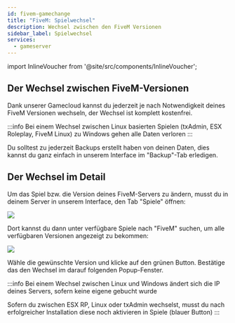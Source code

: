 ```yaml
---
id: fivem-gamechange
title: "FiveM: Spielwechsel"
description: Wechsel zwischen den FiveM Versionen
sidebar_label: Spielwechsel
services:
  - gameserver
---
```


import InlineVoucher from '@site/src/components/InlineVoucher';

<InlineVoucher />

## Der Wechsel zwischen FiveM-Versionen
Dank unserer Gamecloud kannst du jederzeit je nach Notwendigkeit deines FiveM Versionen wechseln, der Wechsel ist komplett kostenfrei.

:::info
Bei einem Wechsel zwischen Linux basierten Spielen (txAdmin, ESX Roleplay, FiveM Linux) zu Windows gehen alle Daten verloren
:::

Du solltest zu jederzeit Backups erstellt haben von deinen Daten, dies kannst du ganz einfach in unserem Interface im "Backup"-Tab erledigen.

## Der Wechsel im Detail
Um das Spiel bzw. die Version deines FiveM-Servers zu ändern, musst du in deinem Server in unserem Interface, den Tab "Spiele" öffnen:

![](https://screensaver01.zap-hosting.com/index.php/s/2iQaobTCMP9mJDz/preview)

Dort kannst du dann unter verfügbare Spiele nach "FiveM" suchen, um alle verfügbaren Versionen angezeigt zu bekommen:

![](https://screensaver01.zap-hosting.com/index.php/s/SJf3aGEKWwzzTLr/preview)

Wähle die gewünschte Version und klicke auf den grünen Button. Bestätige das den Wechsel im darauf folgenden Popup-Fenster.

:::info
Bei einem Wechsel zwischen Linux und Windows ändert sich die IP deines Servers, sofern keine eigene gebucht wurde


Sofern du zwischen ESX RP, Linux oder txAdmin wechselst, musst du nach erfolgreicher Installation diese noch aktivieren in Spiele (blauer Button)
:::

